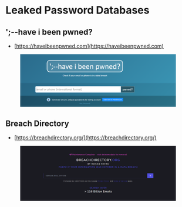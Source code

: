 # Leaked Password Databases

## **';--have i been pwned?**

* [https://haveibeenpwned.com](https://haveibeenpwned.com)



<figure><img src="../../../.gitbook/assets/image (4).png" alt=""><figcaption></figcaption></figure>

## Breach Directory

* [https://breachdirectory.org/](https://breachdirectory.org/)

<figure><img src="../../../.gitbook/assets/image (2) (1).png" alt=""><figcaption></figcaption></figure>
